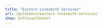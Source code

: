 ```yaml
---
title: "Eastern Locksmith Services"
url: /goldsboro/eastern-locksmith-services/
shop: Schlüsseldienst
---
```

